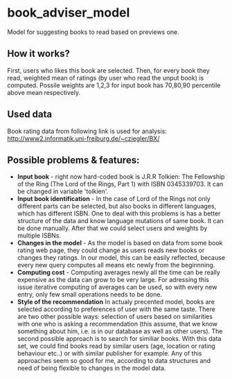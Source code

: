 # book_adviser_model
Model for suggesting books to read based on previews one.


## How it works?
First, users who likes this book are selected. Then, for every book they read, weighted mean of ratings (by user who read the unput book) is computed. Possile weights are 1,2,3 for input book has 70,80,90 percentile above mean respectively. 

## Used data
Book rating data from following link is used for analysis:
http://www2.informatik.uni-freiburg.de/~cziegler/BX/

## Possible problems & features:
- **Input book** - right now hard-coded book is J.R.R Tolkien: The Fellowship of the Ring (The Lord of the Rings, Part 1) with ISBN 0345339703. It can be changed in variable 'tolkien'.
- **Input book identification** - In the case of Lord of the Rings not only different parts can be selected, but also books in different languages, which has different ISBN. One to deal with this problems is has a better structure of the data and know language mutations of same book. It can be done manually. After that we could select users and weights by multiple ISBNs.
- **Changes in the model** - As the model is based on data from some book rating web page, they could change as users reads new books or changes they ratings. In our model, this can be easily reflected, because every new query computes all means etc newly from the beginnning.
- **Computing cost** - Computing averages newly all the time can be really expensive as the data can grow to be very large. For adressing this issue iterative computing of averages can be used, so with every new entry, only few small operations needs to be done.
- **Style of the recommendation** In actualy precented model, books are selected according to preferences of user with the same taste. There are two other possible ways: selection of users based on similarities with one who is asking a recommendation (this assume, that we know something about him, i.e. is in our database as well as other users). The second possible approach is to search for similiar books. With this data set, we could find books read by similar users (age, location or rating behaviour etc..) or with similar publisher for example. Any of this approaches seem so good for me, according to data structures and need of being flexible to changes in the model data.

